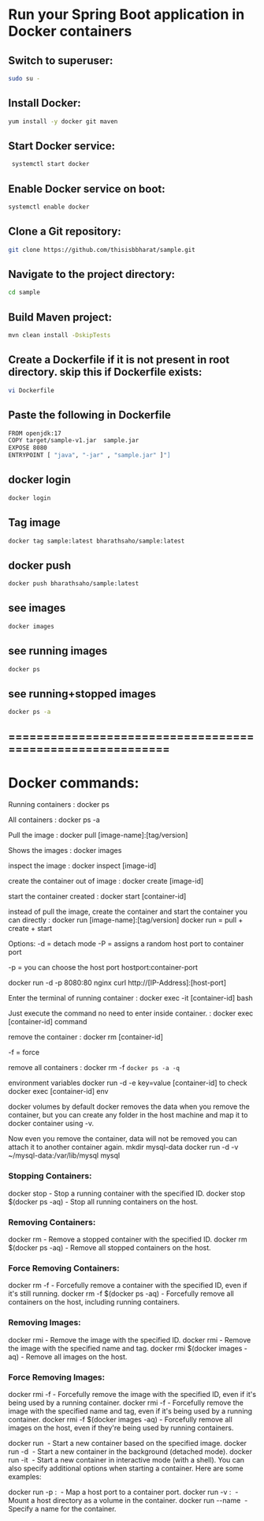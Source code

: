# Run your Spring Boot application in Docker containers

## Switch to superuser:
```sh
sudo su -
 ```
 ## Install Docker:
 ```sh
 yum install -y docker git maven
 ```
 ## Start Docker service:
```sh
 systemctl start docker
 ```

## Enable Docker service on boot:
```sh
systemctl enable docker
 ```

## Clone a Git repository:
```sh
git clone https://github.com/thisisbbharat/sample.git
 ```
## Navigate to the project directory:
```sh
cd sample
 ```
## Build Maven project:
```sh
mvn clean install -DskipTests
 ```
## Create a Dockerfile if it is not present in root directory. skip this if Dockerfile exists:
```sh
vi Dockerfile
 ```
## Paste the following in Dockerfile
```sh
FROM openjdk:17
COPY target/sample-v1.jar  sample.jar
EXPOSE 8080
ENTRYPOINT [ "java", "-jar" , "sample.jar" ]"]
```
## docker login
```sh
docker login
```

## Tag image 
```sh
docker tag sample:latest bharathsaho/sample:latest
```
## docker push 
```sh
docker push bharathsaho/sample:latest
```

## see images
```sh
docker images
```

## see running images
```sh
docker ps
```

## see running+stopped images
```sh
docker ps -a
```

## ==========================================================

# Docker commands: 

Running containers : docker ps

All containers : docker ps -a

Pull the image : docker pull [image-name]:[tag/version]

Shows the images : docker images

inspect the image : docker inspect [image-id]

create the container out of image : docker create [image-id] 

start the container created : docker start [container-id]

instead of pull the image, create the container and start the container you can directly : docker run [image-name]:[tag/version]
docker run = pull + create + start

Options:
-d = detach mode
-P = assigns a random host port to container port

-p = you can choose the host port
hostport:container-port

docker run -d -p 8080:80 nginx
curl http://[IP-Address]:[host-port]


Enter the terminal of running container : docker exec -it [container-id] bash

Just execute the command no need to enter inside container. : docker exec [container-id] command

remove the container : docker rm [container-id]

-f = force

remove all containers : docker rm -f `docker ps -a -q`

environment variables
docker run -d -e key=value [container-id]
to check docker exec [container-id] env

docker volumes
by default docker removes the data when you remove the container, but you can create any folder in the host machine and map it to docker container using -v.

Now even you remove the container, data will not be removed you can attach it to another container again.
mkdir mysql-data
docker run -d -v ~/mysql-data:/var/lib/mysql mysql




### Stopping Containers:
docker stop <container-id> - Stop a running container with the specified ID.
docker stop $(docker ps -aq) - Stop all running containers on the host.

### Removing Containers:
docker rm <container-id> - Remove a stopped container with the specified ID.
docker rm $(docker ps -aq) - Remove all stopped containers on the host.

### Force Removing Containers:
docker rm -f <container-id> - Forcefully remove a container with the specified ID, even if it's still running.
docker rm -f $(docker ps -aq) - Forcefully remove all containers on the host, including running containers.

### Removing Images:
docker rmi <image-id> - Remove the image with the specified ID.
docker rmi <image-name> - Remove the image with the specified name and tag.
docker rmi $(docker images -aq) - Remove all images on the host.

### Force Removing Images:
docker rmi -f <image-id> - Forcefully remove the image with the specified ID, even if it's being used by a running container.
docker rmi -f <image-name> - Forcefully remove the image with the specified name and tag, even if it's being used by a running container.
docker rmi -f $(docker images -aq) - Forcefully remove all images on the host, even if they're being used by running containers.


docker run <image> - Start a new container based on the specified image.
docker run -d <image> - Start a new container in the background (detached mode).
docker run -it <image> - Start a new container in interactive mode (with a shell).
You can also specify additional options when starting a container. Here are some examples:

docker run -p <host-port>:<container-port> <image> - Map a host port to a container port.
docker run -v <host-path>:<container-path> <image> - Mount a host directory as a volume in the container.
docker run --name <name> <image> - Specify a name for the container.










